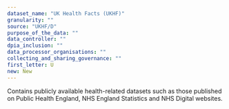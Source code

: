 ```yaml
---
dataset_name: "UK Health Facts (UKHF)"
granularity: ""
source: "UKHF/D"
purpose_of_the_data: ""
data_controller: ""
dpia_inclusion: ""
data_processor_organisations: ""
collecting_and_sharing_governance: ""
first_letter: U
new: New
---
```

Contains publicly available health-related datasets such as those published on Public Health England, NHS England Statistics and NHS Digital websites.
